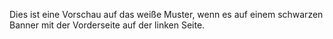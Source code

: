 Dies ist eine Vorschau auf das weiße Muster, wenn es auf einem schwarzen Banner mit der Vorderseite auf der linken Seite.